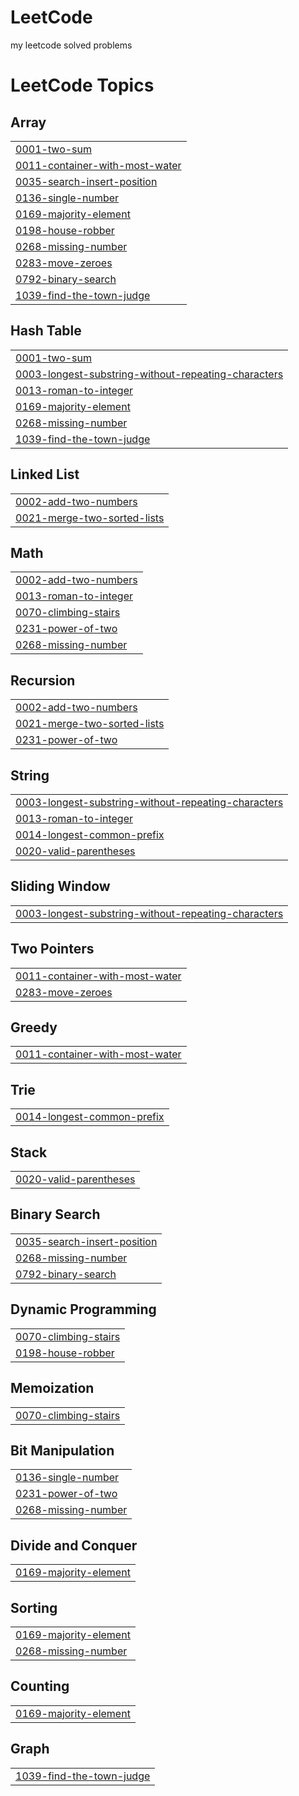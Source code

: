 # LeetCode
my leetcode solved problems

<!---LeetCode Topics Start-->
# LeetCode Topics
## Array
|  |
| ------- |
| [0001-two-sum](https://github.com/Kairuihu2903/LeetCode/tree/master/0001-two-sum) |
| [0011-container-with-most-water](https://github.com/Kairuihu2903/LeetCode/tree/master/0011-container-with-most-water) |
| [0035-search-insert-position](https://github.com/Kairuihu2903/LeetCode/tree/master/0035-search-insert-position) |
| [0136-single-number](https://github.com/Kairuihu2903/LeetCode/tree/master/0136-single-number) |
| [0169-majority-element](https://github.com/Kairuihu2903/LeetCode/tree/master/0169-majority-element) |
| [0198-house-robber](https://github.com/Kairuihu2903/LeetCode/tree/master/0198-house-robber) |
| [0268-missing-number](https://github.com/Kairuihu2903/LeetCode/tree/master/0268-missing-number) |
| [0283-move-zeroes](https://github.com/Kairuihu2903/LeetCode/tree/master/0283-move-zeroes) |
| [0792-binary-search](https://github.com/Kairuihu2903/LeetCode/tree/master/0792-binary-search) |
| [1039-find-the-town-judge](https://github.com/Kairuihu2903/LeetCode/tree/master/1039-find-the-town-judge) |
## Hash Table
|  |
| ------- |
| [0001-two-sum](https://github.com/Kairuihu2903/LeetCode/tree/master/0001-two-sum) |
| [0003-longest-substring-without-repeating-characters](https://github.com/Kairuihu2903/LeetCode/tree/master/0003-longest-substring-without-repeating-characters) |
| [0013-roman-to-integer](https://github.com/Kairuihu2903/LeetCode/tree/master/0013-roman-to-integer) |
| [0169-majority-element](https://github.com/Kairuihu2903/LeetCode/tree/master/0169-majority-element) |
| [0268-missing-number](https://github.com/Kairuihu2903/LeetCode/tree/master/0268-missing-number) |
| [1039-find-the-town-judge](https://github.com/Kairuihu2903/LeetCode/tree/master/1039-find-the-town-judge) |
## Linked List
|  |
| ------- |
| [0002-add-two-numbers](https://github.com/Kairuihu2903/LeetCode/tree/master/0002-add-two-numbers) |
| [0021-merge-two-sorted-lists](https://github.com/Kairuihu2903/LeetCode/tree/master/0021-merge-two-sorted-lists) |
## Math
|  |
| ------- |
| [0002-add-two-numbers](https://github.com/Kairuihu2903/LeetCode/tree/master/0002-add-two-numbers) |
| [0013-roman-to-integer](https://github.com/Kairuihu2903/LeetCode/tree/master/0013-roman-to-integer) |
| [0070-climbing-stairs](https://github.com/Kairuihu2903/LeetCode/tree/master/0070-climbing-stairs) |
| [0231-power-of-two](https://github.com/Kairuihu2903/LeetCode/tree/master/0231-power-of-two) |
| [0268-missing-number](https://github.com/Kairuihu2903/LeetCode/tree/master/0268-missing-number) |
## Recursion
|  |
| ------- |
| [0002-add-two-numbers](https://github.com/Kairuihu2903/LeetCode/tree/master/0002-add-two-numbers) |
| [0021-merge-two-sorted-lists](https://github.com/Kairuihu2903/LeetCode/tree/master/0021-merge-two-sorted-lists) |
| [0231-power-of-two](https://github.com/Kairuihu2903/LeetCode/tree/master/0231-power-of-two) |
## String
|  |
| ------- |
| [0003-longest-substring-without-repeating-characters](https://github.com/Kairuihu2903/LeetCode/tree/master/0003-longest-substring-without-repeating-characters) |
| [0013-roman-to-integer](https://github.com/Kairuihu2903/LeetCode/tree/master/0013-roman-to-integer) |
| [0014-longest-common-prefix](https://github.com/Kairuihu2903/LeetCode/tree/master/0014-longest-common-prefix) |
| [0020-valid-parentheses](https://github.com/Kairuihu2903/LeetCode/tree/master/0020-valid-parentheses) |
## Sliding Window
|  |
| ------- |
| [0003-longest-substring-without-repeating-characters](https://github.com/Kairuihu2903/LeetCode/tree/master/0003-longest-substring-without-repeating-characters) |
## Two Pointers
|  |
| ------- |
| [0011-container-with-most-water](https://github.com/Kairuihu2903/LeetCode/tree/master/0011-container-with-most-water) |
| [0283-move-zeroes](https://github.com/Kairuihu2903/LeetCode/tree/master/0283-move-zeroes) |
## Greedy
|  |
| ------- |
| [0011-container-with-most-water](https://github.com/Kairuihu2903/LeetCode/tree/master/0011-container-with-most-water) |
## Trie
|  |
| ------- |
| [0014-longest-common-prefix](https://github.com/Kairuihu2903/LeetCode/tree/master/0014-longest-common-prefix) |
## Stack
|  |
| ------- |
| [0020-valid-parentheses](https://github.com/Kairuihu2903/LeetCode/tree/master/0020-valid-parentheses) |
## Binary Search
|  |
| ------- |
| [0035-search-insert-position](https://github.com/Kairuihu2903/LeetCode/tree/master/0035-search-insert-position) |
| [0268-missing-number](https://github.com/Kairuihu2903/LeetCode/tree/master/0268-missing-number) |
| [0792-binary-search](https://github.com/Kairuihu2903/LeetCode/tree/master/0792-binary-search) |
## Dynamic Programming
|  |
| ------- |
| [0070-climbing-stairs](https://github.com/Kairuihu2903/LeetCode/tree/master/0070-climbing-stairs) |
| [0198-house-robber](https://github.com/Kairuihu2903/LeetCode/tree/master/0198-house-robber) |
## Memoization
|  |
| ------- |
| [0070-climbing-stairs](https://github.com/Kairuihu2903/LeetCode/tree/master/0070-climbing-stairs) |
## Bit Manipulation
|  |
| ------- |
| [0136-single-number](https://github.com/Kairuihu2903/LeetCode/tree/master/0136-single-number) |
| [0231-power-of-two](https://github.com/Kairuihu2903/LeetCode/tree/master/0231-power-of-two) |
| [0268-missing-number](https://github.com/Kairuihu2903/LeetCode/tree/master/0268-missing-number) |
## Divide and Conquer
|  |
| ------- |
| [0169-majority-element](https://github.com/Kairuihu2903/LeetCode/tree/master/0169-majority-element) |
## Sorting
|  |
| ------- |
| [0169-majority-element](https://github.com/Kairuihu2903/LeetCode/tree/master/0169-majority-element) |
| [0268-missing-number](https://github.com/Kairuihu2903/LeetCode/tree/master/0268-missing-number) |
## Counting
|  |
| ------- |
| [0169-majority-element](https://github.com/Kairuihu2903/LeetCode/tree/master/0169-majority-element) |
## Graph
|  |
| ------- |
| [1039-find-the-town-judge](https://github.com/Kairuihu2903/LeetCode/tree/master/1039-find-the-town-judge) |
<!---LeetCode Topics End-->
